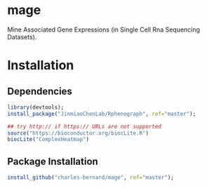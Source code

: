 # mage
Mine Associated Gene Expressions (in Single Cell Rna Sequencing Datasets).

# Installation

## Dependencies

```R
library(devtools);
install_package("JinmiaoChenLab/Rphenograph", ref="master");

## try http:// if https:// URLs are not supported
source("https://bioconductor.org/biocLite.R")
biocLite("ComplexHeatmap")
```

## Package Installation

```R
install_github("charles-bernard/mage", ref="master");
```
